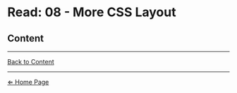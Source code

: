 # Read: 08 - More CSS Layout

## Content

***

[Back to Content](#content)

***

[⇐ Home Page](../README.md)